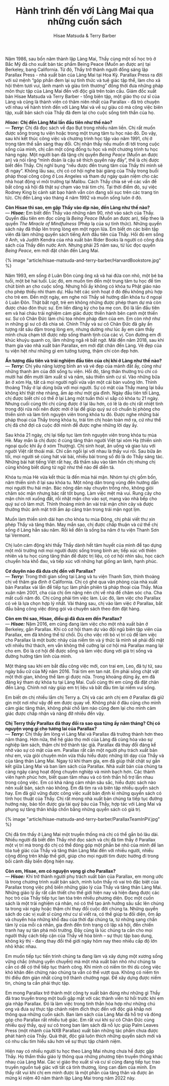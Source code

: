 ﻿---
title: Hành trình đến với Làng Mai qua những cuốn sách
author: Hisae Matsuda & Terry Barber
---

<p class="editors-preface">Năm 1986, sau bốn năm thành lập Làng Mai, Thầy cùng một số học trò ở Bắc Mỹ đã cho xuất bản tác phẩm Being Peace (Muốn an được an) tại Berkeley, bang California. Từ đó, Thầy trở thành người đồng sáng lập Parallax Press - nhà xuất bản của Làng Mai tại Hoa Kỳ. Parallax Press ra đời với sứ mệnh “góp phần đem lại sự tỉnh thức và tuệ giác tập thể, làm cho xã hội thêm tươi vui, lành mạnh và giàu tình thương” đồng thời đưa những pháp môn thực tập của Làng Mai đến với độc giả trên toàn cầu. Giám đốc xuất bản Hisae Matsuda và Terry Barber - tổng biên tập, một giáo thọ cư sĩ của Làng và cũng là thành viên có thâm niên nhất của Parallax - đã trò chuyện với nhau về hành trình đến với Làng Mai và về sự giàu có mà công việc biên tập, xuất bản sách của Thầy đã đem lại cho cuộc sống tinh thần của họ.</p>

***Hisae:*** **Chị đến Làng Mai lần đầu tiên như thế nào?**  
— ***Terry:*** Chị đã đọc sách về đạo Bụt trong nhiều năm liền. Chị rất muốn được sống trong tu viện hoặc trong một trung tâm tu học nào đó. Do vậy, sau khi kết thúc công việc và chương trình học tập vào năm 1991, chị ở trong tâm thế sẵn sàng thay đổi. Chị nhận thấy nếu muốn đi tới trong cuộc sống của mình, chị cần một cộng đồng tu học và một chương trình tu học hàng ngày. Một người bạn đã tặng chị quyển *Being Peace* (Muốn an được an) và nói rằng “mình đoán là cậu sẽ thích quyển này đấy”, thế là chị được biết đến Thầy. Chị nghĩ bụng “nếu được đến trung tâm của Thầy thì mình sẽ đi ngay”. Không lâu sau, chị có cơ hội nghe bài giảng của Thầy trong buổi pháp thoại công cộng ở Los Angeles và tham dự ngày quán niệm cho các nhà hoạt động vì môi trường tại Malibu. Cách Thầy chia sẻ về các vấn đề bất công xã hội đã thật sự chạm vào trái tim chị. Tại thời điểm đó, sự việc Rodney King bị cảnh sát bạo hành vẫn còn đang sôi sục trên các trang tin tức. Chị đến Làng vào tháng 4 năm 1992 và muốn sống luôn ở đó. 

**Còn Hisae thì sao, em gặp Thầy vào dịp nào, đến Làng như thế nào?**  
— ***Hisae:*** Em biết đến Thầy vào những năm 90, nhờ vào sách của Thầy. Quyển đầu tiên em đọc cũng là *Being Peace* (Muốn an được an), tiếp theo là quyển *The Miracle of Mindfulness* (Phép lạ của sự tỉnh thức). Những quyển sách này đã thắp lên trong lòng em một ngọn lửa. Em biết ơn các biên tập viên đã làm những quyển sách tiếng Anh đầu tiên của Thầy. Hồi đó em sống ở Anh, và Judith Kendra của nhà xuất bản Rider Books là người có công đưa sách của Thầy đến nước Anh. Nhưng phải 25 năm sau, từ lúc đọc quyển *Being Peace*, em mới đặt chân đến Làng Mai. 

{% image "article/hisae-matsuda-and-terry-barber/HarvardBookstore.jpg" %}

Năm 1993, em sống ở Luân Đôn cùng ông xã và hai đứa con nhỏ, một bé ba tuổi, một bé hai tuổi. Lúc đó, em muốn tìm đến một trung tâm tu học để tìm chút bình an cho cuộc sống. Nhưng hồi ấy không có khóa tu Phật giáo nào cho phép thiếu nhi tham dự. Hầu hết các sinh hoạt ở đó đều không phù hợp cho trẻ em. Đến một ngày, em nghe nói Thầy sẽ hướng dẫn khóa tu ở ngoại ô Luân Đôn. Thật bất ngờ, trẻ em không những được phép tham dự mà còn được chào đón thực sự. Em liền đăng ký cho ba mẹ con. Đó là lần đầu tiên em và hai cháu trải nghiệm cảm giác được thiền hành bên cạnh một thiền sư. Sư cô Chân Đức làm chủ tọa nhóm pháp đàm của em. Em còn nhớ như in những gì sư cô đã chia sẻ. Chính Thầy và sư cô Chân Đức đã gây ấn tượng rất sâu đậm trong lòng em, nhưng dường như lúc ấy em cảm thấy mình chưa chạm tới được nếp sống thanh tịnh của các vị. Con đường em đi khúc khuỷu quanh co, lắm những ngã rẽ bất ngờ. Mãi đến năm 2018, sau khi tham gia vào nhà xuất bản Parallax, em mới đặt chân đến Làng. Vẻ đẹp của tu viện hệt như những gì em tưởng tượng, thậm chí còn đẹp hơn. 

**Ấn tượng đầu tiên và trải nghiệm đầu tiên của chị khi ở Làng như thế nào?**  
— ***Terry:*** Chị yêu năng lượng bình an và vẻ đẹp của mảnh đất ấy, cũng như những thanh âm của đời sống tu viện. Hồi đó, tăng thân thường trú chỉ có mười hai đến mười lăm xuất sĩ và năm, sáu thiền sinh cư sĩ. Vào những bữa ăn ở xóm Hạ, tất cả mọi người ngồi vừa vặn một cái bàn vuông lớn. Thỉnh thoảng Thầy ở lại dùng bữa với mọi người. Sự có mặt của Thầy mang lại bầu không khí thật nhẹ nhàng, ấm áp như một gia đình. Ngày đầu tiên tới Làng, chị được biết chỉ có thể ở lại Làng một tuần thôi vì sắp có khóa tu 21 ngày. Nhưng cuối cùng thì chị cũng được ở lại lâu hơn, có lẽ là do chị rất nhiệt tình trong đội rửa nồi nên được mời ở lại để giúp quý sư cô chuẩn bị phòng cho thiền sinh và làm tình nguyện viên trong khóa tu đó. Được nghe những bài pháp thoại của Thầy trong khóa tu, trái tim chị hoàn toàn mở ra, cứ như thể chị đã chờ đợi cả cuộc đời mình để được nghe những lời dạy ấy. 

Sau khóa 21 ngày, chị lại tiếp tục làm tình nguyện viên trong khóa tu mùa Hè. May mắn là chị được ở cùng tăng thân người Việt tại xóm Hạ (thiền sinh ngoại quốc khi ấy ở xóm Thượng). Chị sinh hoạt, ăn uống và giao lưu với người Việt rất thoải mái. Chỉ cần ngồi lại với nhau là thấy vui rồi. Sau bữa ăn tối, mọi người sẽ cùng hát vài bài, nhiều bài trong số đó là do Thầy sáng tác. Những bài hát tiếng Việt rất hay, đã thấm sâu vào tâm hồn chị nhưng chị cũng không biết dùng từ ngữ như thế nào để diễn tả. 

Khóa tu mùa Hè vừa kết thúc là đến mùa hái mận. Nhóm tụi chị gồm bốn, năm thiền sinh ở lại sau khóa tu. Một nông dân trong vùng đến hướng dẫn mọi người thu hái mận. Bác nông dân này chuyên trồng nho, không giỏi chăm sóc mận nhưng bác rất tốt bụng. Làm việc mệt mà vui. Rung cây cho mận chín rơi xuống đất, rồi nhặt mận cho vào sọt, mang vào nhà bếp cho quý sư cô làm mứt. Thỉnh thoảng mình ăn vài trái mận chín cây và được thưởng thức ánh mặt trời ấm áp căng tràn trong trái mận ngọt lịm. 

Muốn làm thiền sinh dài hạn cho khóa tu mùa Đông, chị phải viết thư xin phép Thầy và tăng thân. May mắn sao, chị được chấp thuận và cứ thế chị sống ở Làng hẳn sáu năm. Rồi kế đến là sống ba năm ở tu viện Thanh Sơn tại Vermont.

Chị luôn cảm động khi thấy Thầy dành hết tâm huyết của mình để tạo dựng một môi trường nơi mọi người được sống trong bình an; tiếp xúc với thiên nhiên và tu học cùng tăng thân để được trị liệu, có cơ hội nhìn sâu, học cách chuyển hóa khổ đau, và tiếp xúc với những hạt giống an lành, hạnh phúc.

**Cơ duyên nào đã đưa chị đến với Parallax?**  
— ***Terry:*** Trong thời gian sống tại Làng và tu viện Thanh Sơn, thỉnh thoảng chị về thăm gia đình ở California. Chị có ghé qua văn phòng của nhà xuất bản Parallax vài lần để tiếp tục làm phần phiên tả pháp thoại của Thầy. Mùa xuân năm 2001, cha của chị ốm nặng nên chị về nhà để chăm sóc cha. Cha mất cuối năm đó. Chị cũng phải tìm việc làm. Lúc đó, làm việc cho Parallax có vẻ là lựa chọn hợp lý nhất. Vài tháng sau, chị vào làm việc ở Parallax, bắt đầu bằng công việc đóng gói và chuyển sách theo đơn đặt hàng.

**Còn em thì sao, Hisae, điều gì đã đưa em đến Parallax?**  
— ***Hisae:*** Năm 2016, em cũng đang làm việc cho một nhà xuất bản ở Berkeley, gần Parallax. Khi có cơ hội tham dự vào đội ngũ biên tập viên của Parallax, em đã không thể từ chối. Dù cho việc rời bỏ vị trí cũ để làm việc cho Parallax là một bước nhảy của niềm tin và ý thức là mình sẽ phải đối mặt với nhiều thử thách, em vẫn không thể cưỡng lại cơ hội mà Parallax mang lại cho em. Đó là cơ hội để được sống và làm việc đúng với giá trị sống và đường hướng tâm linh của mình.

Một tháng sau khi em bắt đầu công việc mới, con trai em, Leo, đã tự tử, sau ngày bầu cử của Mỹ năm 2016. Trái tim em tan nát. Em phải sống chật vật một thời gian, không thể làm gì được nữa. Trong khoảng dừng ấy, em đã đăng ký tham dự khóa tu tại Làng Mai. Cuối cùng thì em cũng đã đặt chân đến Làng. Chính nơi này giúp em trị liệu và bắt đầu tìm lại niềm vui sống. 

Em biết ơn chị nhiều lắm chị Terry ạ. Chị và các anh chị em ở Parallax đã giữ gìn một nơi như vậy để em được quay về. Không phải ở đâu cũng cho mình cảm giác tăng thân, không phải chỗ làm nào cũng đem lại cho mình cảm giác được chấp nhận và nâng đỡ nhiều đến vậy.

**Chị Terry thấy Parallax đã thay đổi ra sao qua từng ấy năm tháng? Chị có nguyện vọng gì cho tương lai của Parallax?**   
— ***Terry:*** Chị thấy ấm lòng vì Làng Mai và Parallax đã trưởng thành hơn theo năm tháng. Hơn nữa, thế hệ giáo thọ mới của Làng đã cùng hòa vào sự nghiệp làm sách, thậm chí trở thành tác giả. Parallax đã thay đổi đáng kể nhờ vào sự có mặt của em. Parallax rất cần một người phụ trách xuất bản như em, vừa giỏi chuyên môn vừa thấu hiểu được những lời dạy của Thầy và của tăng thân Làng Mai. Ngay từ khi tham gia, em đã giúp thắt chặt sự gắn kết giữa Làng Mai và ban làm sách của Parallax. Nhà xuất bản của chúng ta càng ngày càng hoạt động chuyên nghiệp và minh bạch hơn. Các thành viên hạnh phúc hơn, biết quan tâm nhau và có tinh thần hỗ trợ lẫn nhau trong công việc. Em có khả năng cảm nhận sâu sắc, hiểu được sách nào nên xuất bản, sách nào không. Em đã tìm ra và biên tập nhiều quyển sách hay. Em đã giữ vững được công việc xuất bản định kì những quyển sách có tính học thuật của Thầy. Chị rất mong nhà xuất bản chúng ta tiếp tục đường hướng này, bảo tồn được gia tài quý báu của Thầy, hợp tác với Làng Mai và phụng sự tăng thân khắp chốn bằng những quyển sách có giá trị.

{% image "article/hisae-matsuda-and-terry-barber/ParallaxTeamInPV.jpg" %}

Chị đã tìm thấy ở Làng Mai một truyền thống mà chị có thể gắn bó lâu dài. Nhiều người đã biết đến Thầy nhờ đọc sách và chị đã tìm thấy ở Parallax một vị trí mà trong đó chị có thể đóng góp một phần bé nhỏ của mình để lan tỏa tuệ giác của Thầy và tăng thân Làng Mai đến với nhiều người, nhiều cộng đồng trên khắp thế giới, giúp cho mọi người tìm được hướng đi trong bối cảnh đầy biến động hiện nay. 

**Còn em, Hisae, em có nguyện vọng gì cho Parallax?**  
— ***Hisae:*** Khi trở thành người phụ trách xuất bản của Parallax, em mong ước là trong chương trình xuất bản sách, mình luôn thấy rõ vai trò đặc biệt của Parallax trong việc phổ biến những giáo lý của Thầy và tăng thân Làng Mai. Những giáo lý ấy rất cần thiết cho thế giới hiện nay và hiện đang được các học trò của Thầy tiếp tục lan tỏa trên nhiều phương diện. Đọc một cuốn sách là một trải nghiệm cá nhân, nó có thể tạo ảnh hưởng sâu sắc lên chúng ta trong vài ngày hoặc thậm chí thay đổi cuộc đời chúng ta. Những quyển sách do các vị xuất sĩ cũng như cư sĩ viết ra, có thể giúp ta đối diện, ôm ấp và chuyển hóa những khổ đau của thời đại chúng ta, từ những sang chấn tâm lý của mỗi cá nhân, gia đình đến tình trạng cô lập xã hội, đến chiến tranh hay sự tàn phá môi trường. Đây cũng là lúc chúng ta cần cho mọi người thấy cách tiếp cận của Thầy về hòa bình – sự thực tập bao dung, không kỳ thị - đang thay đổi thế giới ngày hôm nay theo nhiều cấp độ lớn nhỏ khác nhau.  

Em muốn tiếp tục tiến trình chúng ta đang làm và xây dựng một xương sống vững chắc (nhưng uyển chuyển) mà một nhà xuất bản nhỏ như chúng ta cần có để có thể tiếp tục thành công. Khi mình có niềm tin thì dù công việc khó khăn đến chừng nào chúng ta vẫn có thể vượt qua. Không có niềm tin thì điều đơn giản nhất cũng trở thành chướng ngại. Để xây dựng được niềm tin, chúng ta cần phải thực tập. 

Em mong Parallax trở thành một công ty xuất bản đúng như những gì Thầy đã trao truyền trong một buổi gặp mặt với các thành viên từ hồi trước khi em gia nhập Parallax. Đó là làm việc trong tinh thần hòa hợp như những chú ong và đưa sự thực tập chánh niệm đích thực đến với độc giả khắp nơi thông qua những cuốn sách. Ban làm sách của Làng Mai đã hỗ trợ và đóng góp cho Parallax rất nhiều tuệ giác. Em rất vui khi sư cô Chân Đức cùng nhiều quý thầy, quý sư cô trong ban làm sách đã nỗ lực giúp Palm Leaves Press (một nhánh của NXB Parallax) xuất bản những tác phẩm chưa được phát hành của Thầy. Quả thật, độc giả luôn thích những quyển sách mới và có nhu cầu tìm hiểu sâu hơn về sự thực tập chánh niệm.

Hiện nay có nhiều người tu học theo Làng Mai nhưng chưa hề được gặp Thầy. Họ thẩm thấu giáo lý thông qua những phương tiện truyền thông khác nhau của Làng Mai. Các vị giáo thọ xuất sĩ và cư sĩ cũng đang tiếp tục trao truyền nguồn tuệ giác với tất cả tình thương, lòng can đảm của mình. Em thấy rất vui khi chị em mình được là một phần của tăng thân và được ăn mừng kỉ niệm 40 năm thành lập Làng Mai trong năm 2022 này. 

<!-- <div class="article-end"></div> -->

<!-- {% image "calligraphy/article titles 2 and dividers/5-masked/Dividers2-2-straight.webp" %} -->
